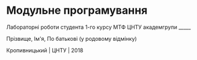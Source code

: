 ﻿# Модульне програмування
Лабораторні роботи студента 1-го курсу МТФ ЦНТУ академгрупи _____

Прізвище, Ім'я, По батькові (у родовому відмінку)

Кропивницький | ЦНТУ | 2018